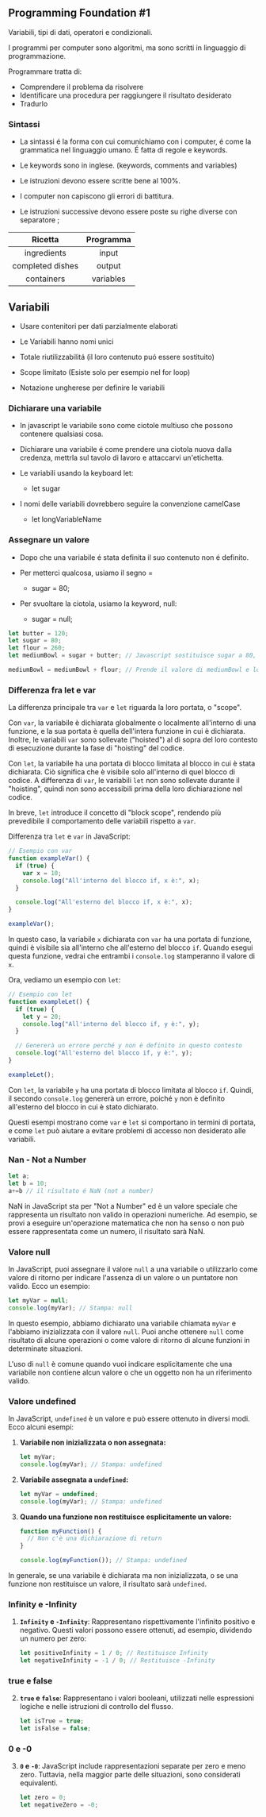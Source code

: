 ## Programming Foundation #1
Variabili, tipi di dati, operatori e condizionali.

I programmi per computer sono algoritmi, ma sono scritti in linguaggio di programmazione.

Programmare tratta di:
- Comprendere il problema da risolvere
- Identificare una procedura per raggiungere il risultato desiderato
- Tradurlo

### Sintassi
- La sintassi é la forma con cui comunichiamo con i computer, é come la grammatica nel linguaggio umano.
É fatta di regole e keywords.

- Le keywords sono in inglese. (keywords, comments and variables)

- Le istruzioni devono essere scritte bene al 100%.

- I computer non capiscono gli errori di battitura.

- Le istruzioni successive devono essere poste su righe diverse con separatore ;

| Ricetta | Programma |
| :---: | :---: |
| ingredients | input |
| completed dishes | output |
| containers | variables |

## Variabili
- Usare contenitori per dati parzialmente elaborati

- Le Variabili hanno nomi unici

- Totale riutilizzabilitá (il loro contenuto puó essere sostituito)

- Scope limitato (Esiste solo per esempio nel for loop)

- Notazione ungherese per definire le variabili

### Dichiarare una variabile
- In javascript le variabile sono come ciotole multiuso che possono contenere qualsiasi cosa.

- Dichiarare una variabile é come prendere una ciotola nuova dalla credenza, mettrla sul tavolo di lavoro e attaccarvi un'etichetta.

- Le variabili usando la keyboard let:
    - let sugar

- I nomi delle variabili dovrebbero seguire la convenzione camelCase
    - let longVariableName

### Assegnare un valore
- Dopo che una variabile é stata definita il suo contenuto non é definito.

- Per metterci qualcosa, usiamo il segno =
    - sugar = 80;

- Per svuoltare la ciotola, usiamo la keyword, null:
    - sugar = null;

```javascript
let butter = 120;
let sugar = 80;
let flour = 260;
let mediumBowl = sugar + butter; // Javascript sostituisce sugar a 80, butter a 120, e il risultato sará 200 nel mediumBowl.

mediumBowl = mediumBowl + flour; // Prende il valore di mediumBowl e lo somma al valore di flour di 260.
```

### Differenza fra let e var
La differenza principale tra `var` e `let` riguarda la loro portata, o "scope". 

Con `var`, la variabile è dichiarata globalmente o localmente all'interno di una funzione, e la sua portata è quella dell'intera funzione in cui è dichiarata. Inoltre, le variabili `var` sono sollevate ("hoisted") al di sopra del loro contesto di esecuzione durante la fase di "hoisting" del codice.

Con `let`, la variabile ha una portata di blocco limitata al blocco in cui è stata dichiarata. Ciò significa che è visibile solo all'interno di quel blocco di codice. A differenza di `var`, le variabili `let` non sono sollevate durante il "hoisting", quindi non sono accessibili prima della loro dichiarazione nel codice.

In breve, `let` introduce il concetto di "block scope", rendendo più prevedibile il comportamento delle variabili rispetto a `var`.

Differenza tra `let` e `var` in JavaScript:

```javascript
// Esempio con var
function exampleVar() {
  if (true) {
    var x = 10;
    console.log("All'interno del blocco if, x è:", x);
  }

  console.log("All'esterno del blocco if, x è:", x);
}

exampleVar();
```

In questo caso, la variabile `x` dichiarata con `var` ha una portata di funzione, quindi è visibile sia all'interno che all'esterno del blocco `if`. Quando esegui questa funzione, vedrai che entrambi i `console.log` stamperanno il valore di `x`.

Ora, vediamo un esempio con `let`:

```javascript
// Esempio con let
function exampleLet() {
  if (true) {
    let y = 20;
    console.log("All'interno del blocco if, y è:", y);
  }

  // Genererà un errore perché y non è definito in questo contesto
  console.log("All'esterno del blocco if, y è:", y);
}

exampleLet();
```

Con `let`, la variabile `y` ha una portata di blocco limitata al blocco `if`. Quindi, il secondo `console.log` genererà un errore, poiché `y` non è definito all'esterno del blocco in cui è stato dichiarato.

Questi esempi mostrano come `var` e `let` si comportano in termini di portata, e come `let` può aiutare a evitare problemi di accesso non desiderato alle variabili.

### Nan - Not a Number
```javascript
let a;
let b = 10;
a+=b // il risultato é NaN (not a number)
```

NaN in JavaScript sta per "Not a Number" ed è un valore speciale che rappresenta un risultato non valido in operazioni numeriche. Ad esempio, se provi a eseguire un'operazione matematica che non ha senso o non può essere rappresentata come un numero, il risultato sarà NaN.

### Valore null
In JavaScript, puoi assegnare il valore `null` a una variabile o utilizzarlo come valore di ritorno per indicare l'assenza di un valore o un puntatore non valido. Ecco un esempio:

```javascript
let myVar = null;
console.log(myVar); // Stampa: null
```

In questo esempio, abbiamo dichiarato una variabile chiamata `myVar` e l'abbiamo inizializzata con il valore `null`. Puoi anche ottenere `null` come risultato di alcune operazioni o come valore di ritorno di alcune funzioni in determinate situazioni.

L'uso di `null` è comune quando vuoi indicare esplicitamente che una variabile non contiene alcun valore o che un oggetto non ha un riferimento valido.

### Valore undefined
In JavaScript, `undefined` è un valore e può essere ottenuto in diversi modi. Ecco alcuni esempi:

1. **Variabile non inizializzata o non assegnata:**
   ```javascript
   let myVar;
   console.log(myVar); // Stampa: undefined
   ```

2. **Variabile assegnata a `undefined`:**
   ```javascript
   let myVar = undefined;
   console.log(myVar); // Stampa: undefined
   ```

3. **Quando una funzione non restituisce esplicitamente un valore:**
   ```javascript
   function myFunction() {
     // Non c'è una dichiarazione di return
   }

   console.log(myFunction()); // Stampa: undefined
   ```

In generale, se una variabile è dichiarata ma non inizializzata, o se una funzione non restituisce un valore, il risultato sarà `undefined`.

### Infinity e -Infinity

1. **`Infinity` e `-Infinity`**: Rappresentano rispettivamente l'infinito positivo e negativo. Questi valori possono essere ottenuti, ad esempio, dividendo un numero per zero:

    ```javascript
    let positiveInfinity = 1 / 0; // Restituisce Infinity
    let negativeInfinity = -1 / 0; // Restituisce -Infinity
    ```

### true e false

2. **`true` e `false`**: Rappresentano i valori booleani, utilizzati nelle espressioni logiche e nelle istruzioni di controllo del flusso.

    ```javascript
    let isTrue = true;
    let isFalse = false;
    ```

### 0 e -0

3. **`0` e `-0`**: JavaScript include rappresentazioni separate per zero e meno zero. Tuttavia, nella maggior parte delle situazioni, sono considerati equivalenti.

    ```javascript
    let zero = 0;
    let negativeZero = -0;
    ```